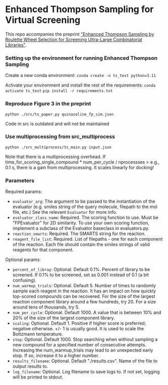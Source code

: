 # Enhanced Thompson Sampling for Virtual Screening

This repo accompanies the preprint ["Enhanced Thompson Sampling by Roulette Wheel Selection for
Screening Ultra-Large Combinatorial Libraries"](https://www.biorxiv.org/content/10.1101/2024.05.16.594622v1).

### Setting up the environment for running Enhanced Thompson Sampling

Create a new conda environment:
`conda create -n ts_test python=3.11`

Activate your environment and install the rest of the requirements:
`conda activate ts_test`
`pip install -r requirements.txt`

### Reproduce Figure 3 in the preprint

`python ./src/ts_paper.py quinazoline_fp_sim.json`

Code in src is outdated and will not be maintained

### Use multiprocessing from src_multiprocess

`python ./src_multiprocess/ts_main.py input.json`

Note that there is a multiprocessing overhead. If time_for_scoring_single_compound * num_per_cycle / nprocessses > e.g., 0.1 s, there is a gain from multiprocessing. It scales linearly for docking!

### Parameters

Required params:
- `evaluator_arg`: The argument to be passed to the instantiation of the evaluator (e.g. smiles string of the query
molecule, filepath to the mol file, etc.) See the relevant `Evaluator` for more info.
- `evaluator_class_name`: Required. The scoring function to use. Must be "FPEvaluator" for 2D similarity. To use your own scoring function, implement a subclass of the
Evaluator baseclass in evaluators.py.
- `reaction_smarts`: Required. The SMARTS string for the reaction.
- `reagent_file_list`: Required. List of filepaths - one for each component of the reaction. Each file should contain the
smiles strings of valid reagents for that component.

Optional params:
- `percent_of_libray`: Optional. Default 0.1%. Percent of library to be screened. If 0.1% to be screened, set as 0.001 instead of 0.1 (a bit confusing).
- `num_warmup_trials`: Optional. Default 5. Number of times to randomly sample each reagent in the reaction. It has an impact on how quickly top-scored compounds can be recovered. For the size of the largest reaction component library around a few hundreds, try 20. For a size around tens of thousands, try 5.
- `num_per_cycle`: Optional. Default 1000. A value that is between 10% and 20% of the size of the largest component library.
- `scaling`: Optional. Default 1. Positive if higher score is preferred; negative otherwise. +/- 1 is usually good. It is used to scale the Boltzmann temperature.
- `stop`: Optional. Default 1000. Stop searching when without sampling a new compound for a specified number of consecutive attempts. Increasing the num_warmup_trials may lead to an unexpected early stop. If so, increase it to a higher number.
- `results_filename`: Optional. Default "./results.csv". Name of the file to output results to.
- `log_filename`: Optional. Log filename to save logs to. If not set, logging will be printed to stdout.

